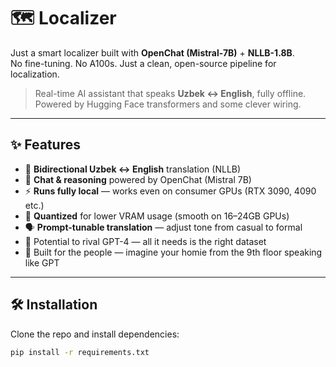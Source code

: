 # 🗺️ Localizer

Just a smart localizer built with **OpenChat (Mistral-7B)** + **NLLB-1.8B**.  
No fine-tuning. No A100s. Just a clean, open-source pipeline for localization.

> Real-time AI assistant that speaks **Uzbek ↔ English**, fully offline.  
Powered by Hugging Face transformers and some clever wiring.

---

## ✨ Features

- 🔁 **Bidirectional Uzbek ↔ English** translation (NLLB)
- 🧠 **Chat & reasoning** powered by OpenChat (Mistral 7B)
- ⚡ **Runs fully local** — works even on consumer GPUs (RTX 3090, 4090 etc.)
- 🧊 **Quantized** for lower VRAM usage (smooth on 16–24GB GPUs)
- 🗣️ **Prompt-tunable translation** — adjust tone from casual to formal
- 🎯 Potential to rival GPT-4 — all it needs is the right dataset
- 🏢 Built for the people — imagine your homie from the 9th floor speaking like GPT

---

## 🛠️ Installation

Clone the repo and install dependencies:

```bash
pip install -r requirements.txt
